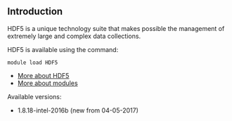 ## Introduction
HDF5 is a unique technology suite that makes possible the management of extremely large and complex data collections. 

HDF5 is available using the command:

```
module load HDF5
```

* [More about HDF5](http://www.hdfgroup.org/HDF5/)
* [More about modules](Local:/systems/lisa/software/modules)

Available versions:

* 1.8.18-intel-2016b (new from 04-05-2017)